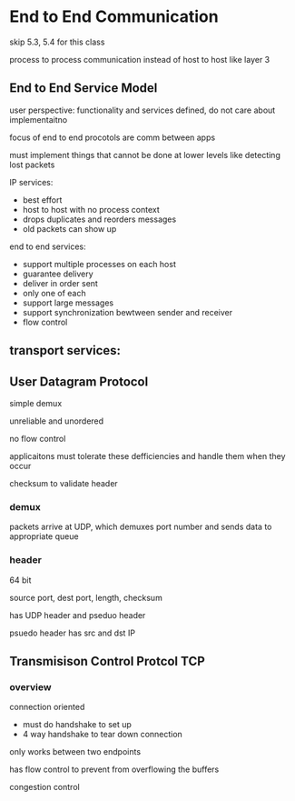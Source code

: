 # End to End Communication

skip 5.3, 5.4 for this class

process to process communication instead of host to host like layer 3

## End to End Service Model

user perspective: functionality and services defined, do not care about implementaitno

focus of end to end procotols are comm between apps

must implement things that cannot be done at lower levels like detecting lost packets

IP services:
- best effort
- host to host with no process context
- drops duplicates and reorders messages
- old packets can show up

end to end services:
- support multiple processes on each host
- guarantee delivery
- deliver in order sent
- only one of each
- support large messages
- support synchronization bewtween sender and receiver
- flow control

transport services:
-

## User Datagram Protocol

simple demux 

unreliable and unordered

no flow control

applicaitons must tolerate these defficiencies and handle them when they occur

checksum to validate header

### demux

packets arrive at UDP, which demuxes port number and sends data to appropriate queue

### header

64 bit

source port, dest port, length, checksum

has UDP header and pseduo header

psuedo header has src and dst IP

## Transmisison Control Protcol TCP

### overview

connection oriented
- must do handshake to set up
- 4 way handshake to tear down connection

only works between two endpoints

has flow control to prevent from overflowing the buffers

congestion control


